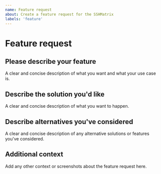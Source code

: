 ```yaml
---
name: Feature request
about: Create a feature request for the SSHMatrix
labels: 'feature'
---
```


# Feature request

## Please describe your feature

A clear and concise description of what you want and what your use case is.

## Describe the solution you'd like

A clear and concise description of what you want to happen.

## Describe alternatives you've considered

A clear and concise description of any alternative solutions or features you've considered.

## Additional context

Add any other context or screenshots about the feature request here.